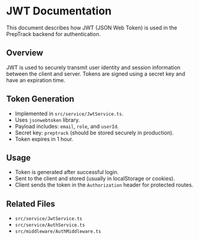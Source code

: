 # JWT Documentation

This document describes how JWT (JSON Web Token) is used in the PrepTrack backend for authentication.

## Overview
JWT is used to securely transmit user identity and session information between the client and server. Tokens are signed using a secret key and have an expiration time.

## Token Generation
- Implemented in `src/service/JwtService.ts`.
- Uses `jsonwebtoken` library.
- Payload includes: `email`, `role`, and `userId`.
- Secret key: `preptrack` (should be stored securely in production).
- Token expires in 1 hour.

## Usage
- Token is generated after successful login.
- Sent to the client and stored (usually in localStorage or cookies).
- Client sends the token in the `Authorization` header for protected routes.

## Related Files
- `src/service/JwtService.ts`
- `src/service/AuthService.ts`
- `src/middleware/AuthMiddleware.ts`
